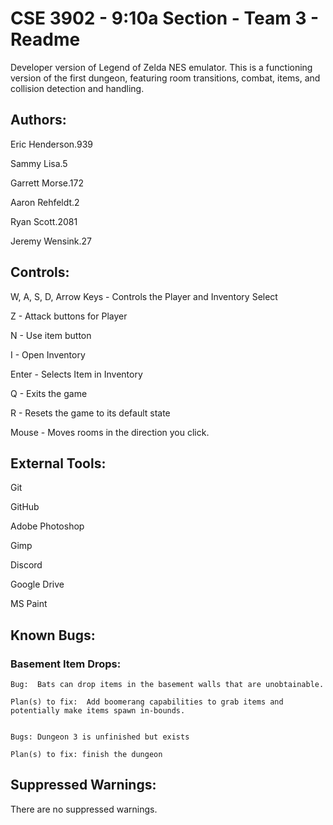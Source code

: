 # CSE 3902 - 9:10a Section - Team 3 - Readme

Developer version of Legend of Zelda NES emulator.  This is a functioning version of the first dungeon, featuring room transitions, combat, items, and collision detection and handling.

## Authors:
Eric Henderson.939

Sammy Lisa.5

Garrett Morse.172

Aaron Rehfeldt.2

Ryan Scott.2081

Jeremy Wensink.27


## Controls:
W, A, S, D, Arrow Keys - Controls the Player and Inventory Select

Z - Attack buttons for Player

N - Use item button

I - Open Inventory

Enter - Selects Item in Inventory

Q - Exits the game

R - Resets the game to its default state

Mouse - Moves rooms in the direction you click.

## External Tools:
Git

GitHub

Adobe Photoshop

Gimp

Discord

Google Drive

MS Paint


## Known Bugs:
### Basement Item Drops:
    Bug:  Bats can drop items in the basement walls that are unobtainable.

    Plan(s) to fix:  Add boomerang capabilities to grab items and potentially make items spawn in-bounds.


	Bugs: Dungeon 3 is unfinished but exists
	
	Plan(s) to fix: finish the dungeon

## Suppressed Warnings:
There are no suppressed warnings.
